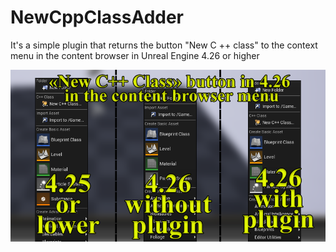# NewCppClassAdder

It's a simple plugin that returns the button "New C ++ class" to the context menu in the content browser in Unreal Engine 4.26 or higher

![Example](/images/preview.png)